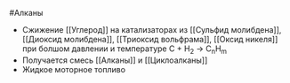 #Алканы 
- Сжижение [[Углерод]] на катализаторах из [[Сульфид молибдена]], [[Диоксид молибдена]], [[Триоксид вольфрама]], [[Оксид никеля]] при болшом давлении и температуре
C + H<sub>2</sub> → С<sub>n</sub>H<sub>m</sub>
- Получается смесь [[Алканы]] и [[Циклоалканы]]
- Жидкое моторное топливо 